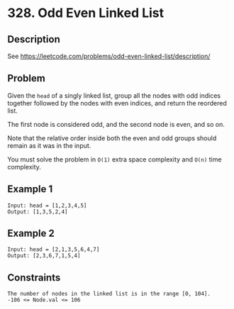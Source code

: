# 328. Odd Even Linked List

## Description
See https://leetcode.com/problems/odd-even-linked-list/description/

## Problem
Given the `head` of a singly linked list, group all the nodes with odd indices together followed by the nodes with even indices, and return the reordered list.

The first node is considered odd, and the second node is even, and so on.

Note that the relative order inside both the even and odd groups should remain as it was in the input.

You must solve the problem in `O(1)` extra space complexity and `O(n)` time complexity.

## Example 1

```
Input: head = [1,2,3,4,5]
Output: [1,3,5,2,4]
```

## Example 2

```
Input: head = [2,1,3,5,6,4,7]
Output: [2,3,6,7,1,5,4]
```

## Constraints

```
The number of nodes in the linked list is in the range [0, 104].
-106 <= Node.val <= 106
```